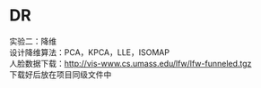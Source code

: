 # DR
实验二：降维 \
设计降维算法：PCA，KPCA，LLE，ISOMAP \
人脸数据下载：http://vis-www.cs.umass.edu/lfw/lfw-funneled.tgz \
下载好后放在项目同级文件中
